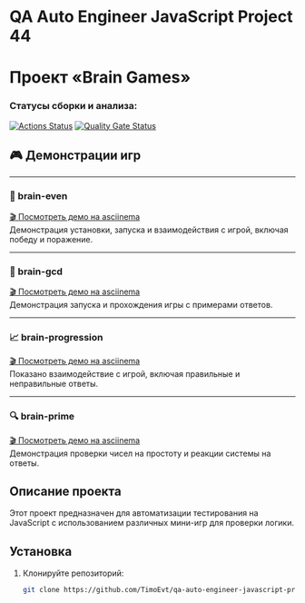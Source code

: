 # QA Auto Engineer JavaScript Project 44

# Проект «Brain Games»

### Статусы сборки и анализа:
[![Actions Status](https://github.com/TimoEvt/qa-auto-engineer-javascript-project-44/actions/workflows/hexlet-check.yml/badge.svg)](https://github.com/TimoEvt/qa-auto-engineer-javascript-project-44/actions)
[![Quality Gate Status](https://sonarcloud.io/api/project_badges/measure?project=TimoEvt_qa-auto-engineer-javascript-project-44&metric=alert_status)](https://sonarcloud.io/summary/new_code?id=TimoEvt_qa-auto-engineer-javascript-project-44)

## 🎮 Демонстрации игр

---

### 🧠 brain-even  
[🎬 Посмотреть демо на asciinema](https://asciinema.org/a/Y6BadzQ0LKiznO5TPWQaBvbeZ)  
Демонстрация установки, запуска и взаимодействия с игрой, включая победу и поражение.

---

### 🔢 brain-gcd  
[🎬 Посмотреть демо на asciinema](https://asciinema.org/a/PKgJQcmh4RJU8ICNtA1iii64q)  
Демонстрация запуска и прохождения игры с примерами ответов.

---

### 📈 brain-progression  
[🎬 Посмотреть демо на asciinema](https://asciinema.org/a/RgrpSMn2h8A2IuX1BwyG7Fmbd)  
Показано взаимодействие с игрой, включая правильные и неправильные ответы.

---

### 🔍 brain-prime  
[🎬 Посмотреть демо на asciinema](https://asciinema.org/a/T8QoPcuBcpSS9zpiljUlF9cRN)  
Демонстрация проверки чисел на простоту и реакции системы на ответы.

## Описание проекта

Этот проект предназначен для автоматизации тестирования на JavaScript с использованием различных мини-игр для проверки логики.

## Установка

1. Клонируйте репозиторий:
   ```bash
   git clone https://github.com/TimoEvt/qa-auto-engineer-javascript-project-44.git
